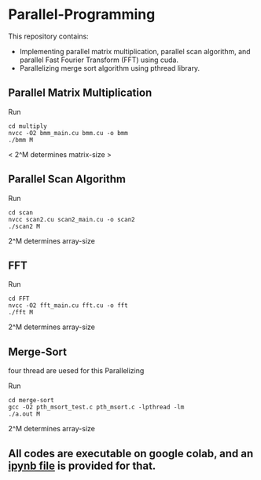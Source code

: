 # Parallel-Programming

This repository contains:
  * Implementing parallel matrix multiplication, parallel scan algorithm, and parallel Fast Fourier Transform (FFT) using cuda.
  * Parallelizing merge sort algorithm using pthread library.
 
## Parallel Matrix Multiplication
Run 

```
cd multiply
nvcc -O2 bmm_main.cu bmm.cu -o bmm
./bmm M
```
< 2^M determines matrix-size >


## Parallel Scan Algorithm
Run 

```
cd scan
nvcc scan2.cu scan2_main.cu -o scan2
./scan2 M
```
2^M determines array-size 


## FFT
Run 

```
cd FFT
nvcc -O2 fft_main.cu fft.cu -o fft
./fft M
```
2^M determines array-size

## Merge-Sort
four thread are uesed for this Parallelizing

Run 

```
cd merge-sort
gcc -O2 pth_msort_test.c pth_msort.c -lpthread -lm
./a.out M
```
2^M determines array-size

## All codes are executable on google colab, and an [ipynb file](Parallel.ipynb) is provided for that.


